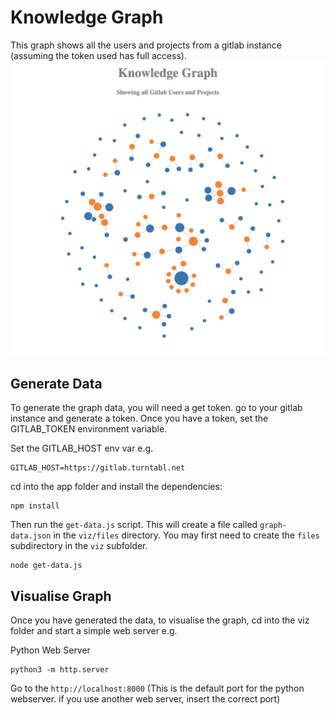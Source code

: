 # Knowledge Graph
This graph shows all the users and projects from a gitlab instance (assuming the token used has full access).
![alt text](graph-image.png)

## Generate Data
To generate the graph data, you will need a get token. go to your gitlab instance and generate a token. Once you 
have a token, set the GITLAB_TOKEN environment variable.

Set the GITLAB_HOST env var e.g. 
```
GITLAB_HOST=https://gitlab.turntabl.net
```

cd into the app folder and install the dependencies:
```
npm install
```
Then run the `get-data.js` script. This will create a file called `graph-data.json` in the `viz/files` directory. 
You may first need to create the `files` subdirectory in the `viz` subfolder.
```
node get-data.js
```


## Visualise Graph
Once you have generated the data, to visualise the graph, cd into the viz folder and start a simple web server e.g.

Python Web Server
```
python3 -m http.server
```

Go to the `http://localhost:8000` (This is the default port for the python webserver. if you use another web server, 
insert the correct port)